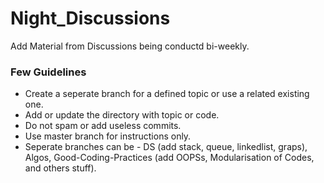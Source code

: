 # Night_Discussions

Add Material from Discussions being conductd bi-weekly.

### Few Guidelines
* Create a seperate branch for a defined topic or use a related existing one.
* Add or update the directory with topic or code. 
* Do not spam or add useless commits.
* Use master branch for instructions only.
* Seperate branches can be - DS (add stack, queue, linkedlist, graps), Algos, Good-Coding-Practices (add OOPSs, Modularisation of Codes, and others stuff).

